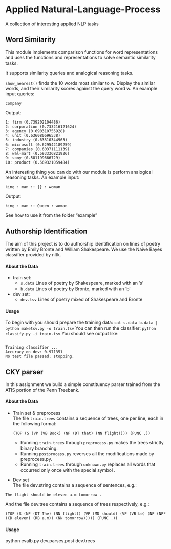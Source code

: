 # Applied Natural-Language-Process

A collection of interesting applied NLP tasks  

## Word Similarity

This module implements comparison functions for word representations and uses the functions and representations to solve semantic similarity tasks.  

It supports similarity queries and analogical reasoning tasks.  

`show_nearest()` finds the 10 words most similar to w. Display the similar words, and their similarity scores against the query word w. An example input queries:  
```
company
```
Output: 
```
1: firm (0.739202104486)
2: corporation (0.733216121624)
3: agency (0.690310755928)
4: unit (0.636080696538)
5: industry (0.63310344963)
6: microsoft (0.629542189259)
7: companies (0.60371111139)
8: wal-mart (0.593336821926)
9: sony (0.581199666729)
10: product (0.569321059484)
```

An interesting thing you can do with our module is perform analogical reasoning tasks. An example input:
```
king : man :: {} : woman
```

Output:
```
king : man :: Queen : woman
```

See how to use it from the folder “example”


## Authorship Identification
The aim of this project is to do authorship identification on lines of poetry written by Emily Bronte and William Shakespeare. We use the Naive Bayes classifier provided by nltk.  

#### About the Data
* train set:  
	* `s.data` Lines of poetry by Shakespeare, marked with an ’s’   
 	* `b.data` Lines of poetry by Bronte, marked with an ’b’  
* dev set:   
	*  `dev.tsv` Lines of poetry mixed of Shakespeare and Bronte  


#### Usage
To begin with you should prepare the training data:
	```
   cat s.data b.data | python maketsv.py -o train.tsv
	```
You can then run the classifier:
	```
   python classify.py -i train.tsv
   	```
You should see output like:
```

Training classifier ...
Accuracy on dev: 0.971351
No test file passed; stopping.
```

## CKY parser
In this assignment we build a simple constituency parser trained from the ATIS portion of the Penn Treebank.

#### About the Data
* Train set & preprocess  
The file `train.trees` contains a sequence of trees, one per line, each in the following format:
	```
  	(TOP (S (VP (VB Book) (NP (DT that) (NN flight)))) (PUNC .))
	```
	* Running `train.trees` through `preprocess.py` makes the trees strictly binary branching.   
	* Running `postprocess.py` reverses all the modifications made by preprocess.py.  
	* Running `train.trees` through `unknown.py` replaces all words that occurred only once with the special symbol <unk>.  

* Dev set  
The file dev.string contains a sequence of sentences, e.g.:  
```
The flight should be eleven a.m tomorrow .
```
And the file dev.tree contains a sequence of trees respectively, e.g.:
```
(TOP (S (NP (DT The) (NN flight)) (VP (MD should) (VP (VB be) (NP (NP* (CD eleven) (RB a.m)) (NN tomorrow))))) (PUNC .))
```

#### Usage

python evalb.py dev.parses.post dev.trees







